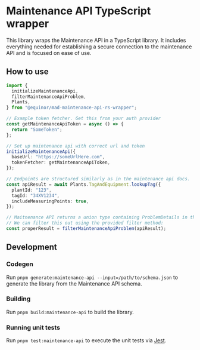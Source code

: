 # Maintenance API TypeScript wrapper

This library wraps the Maintenance API in a TypeScript library.
It includes everything needed for establishing a secure connection to the maintenance API and is focused on ease of use.

## How to use

```ts
import {
  initializeMaintenanceApi,
  filterMaintenanceApiProblem,
  Plants,
} from "@equinor/mad-maintenance-api-rs-wrapper";

// Example token fetcher. Get this from your auth provider
const getMaintenanceApiToken = async () => {
  return "SomeToken";
};

// Set up maintenance api with correct url and token
initializeMaintenanceApi({
  baseUrl: "https://someUrlHere.com",
  tokenFetcher: getMaintenanceApiToken,
});

// Endpoints are structured similarly as in the maintenance api docs.
const apiResult = await Plants.TagAndEquipment.lookupTag({
  plantId: "123",
  tagId: "34XV1234",
  includeMeasuringPoints: true,
});

// Maitnenance API returns a union type containing ProblemDetails in the case of internal errors.
// We can filter this out using the provided filter method:
const properResult = filterMaintenanceApiProblem(apiResult);
```

## Development

### Codegen

Run `pnpm generate:maintenance-api --input=/path/to/schema.json` to generate the library from the Maintenance API schema.

### Building

Run `pnpm build:maintenance-api` to build the library.

### Running unit tests

Run `pnpm test:maintenance-api` to execute the unit tests via [Jest](https://jestjs.io).
